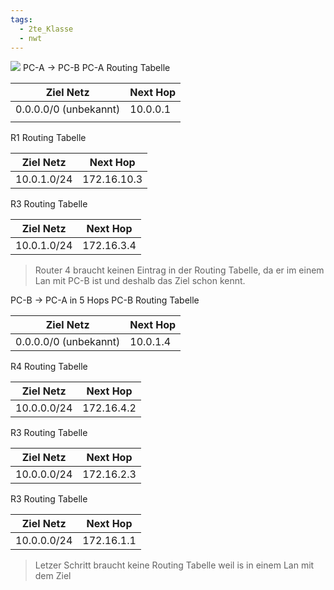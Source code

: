 ```yaml
---
tags:
  - 2te_Klasse
  - nwt
---
```


![](DR22-03-2024-14.excalidraw.svg)
PC-A → PC-B
PC-A Routing Tabelle

| Ziel Netz             | Next Hop |
| --------------------- | -------- |
| 0.0.0.0/0 (unbekannt) | 10.0.0.1 |
|                       |          |
R1 Routing Tabelle

| Ziel Netz   | Next Hop    |
| ----------- | ----------- |
| 10.0.1.0/24 | 172.16.10.3 |
R3 Routing Tabelle

| Ziel Netz   | Next Hop   |
| ----------- | ---------- |
| 10.0.1.0/24 | 172.16.3.4 |
> Router 4 braucht keinen Eintrag in der Routing Tabelle, da er im einem Lan mit PC-B ist und deshalb das Ziel schon kennt.

PC-B → PC-A in 5 Hops
PC-B Routing Tabelle

| Ziel Netz             | Next Hop |
| --------------------- | -------- |
| 0.0.0.0/0 (unbekannt) | 10.0.1.4 |

R4 Routing Tabelle

| Ziel Netz   | Next Hop   |
| ----------- | ---------- |
| 10.0.0.0/24 | 172.16.4.2 |
R3 Routing Tabelle

| Ziel Netz       | Next Hop   |
| --------------- | ---------- |
| 10.0.0.0/24<br> | 172.16.2.3 |


R3 Routing Tabelle

| Ziel Netz       | Next Hop   |
| --------------- | ---------- |
| 10.0.0.0/24<br> | 172.16.1.1 |
> Letzer Schritt braucht keine Routing Tabelle weil is in einem Lan mit dem Ziel

